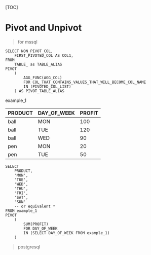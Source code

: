 [TOC]

# Pivot and Unpivot

> for mssql

```mssql
SELECT NON_PIVOT_COL,
	FIRST_PIVOTED_COL AS COL1,
FROM
	TABLE_ as TABLE_ALIAS
PIVOT
	(
    	AGG_FUNC(AGG_COL)
        FOR COL_THAT_CONTAINS_VALUES_THAT_WILL_BECOME_COL_NAME
        IN (PIVOTED_COL_LIST)
    ) AS PIVOT_TABLE_ALIAS
```

example_1

| PRODUCT | DAY_OF_WEEK | PROFIT |
| ------- | ----------- | ------ |
| ball    | MON         | 100    |
| ball    | TUE         | 120    |
| ball    | WED         | 90     |
| pen     | MON         | 20     |
| pen     | TUE         | 50     |

```mssql
SELECT
	PRODUCT,
	'MON',
	'TUE',
	'WED',
	'THU',
	'FRI',
	'SAT',
	'SUN'
	-- or equivalent *
FROM example_1
PIVOT
	(
    	SUM(PROFIT)
        FOR DAY_OF_WEEK
        IN (SELECT DAY_OF_WEEK FROM example_1)
    )
```

> postgresql

